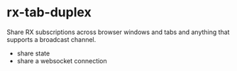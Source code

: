 # rx-tab-duplex

Share RX subscriptions across browser windows and tabs and anything that supports a broadcast channel.

- share state
- share a websocket connection
